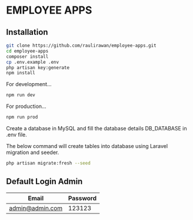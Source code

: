 # EMPLOYEE APPS


## Installation


```sh
git clone https://github.com/raulirawan/employee-apps.git
cd employee-apps
composer install
cp .env.example .env
php artisan key:generate
npm install
```
For development...

```sh
npm run dev
```
For production...

```sh
npm run prod
```
Create a database in MySQL and fill the database details DB_DATABASE in .env file.

The below command will create tables into database using Laravel migration and seeder.

```sh
php artisan migrate:fresh --seed 
```

## Default Login Admin

| Email | Password |
| ------ | ------ |
| admin@admin.com | 123123 |

